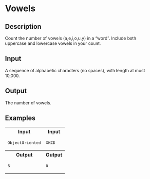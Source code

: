 # Vowels

## Description

Count the number of vowels (a,e,i,o,u,y) in a “word”. Include both uppercase and lowercase vowels in your count.

## Input

A sequence of alphabetic characters (no spaces), with length at most 10,000.

## Output

The number of vowels.

## Examples

<table>
    <tr>
        <th>Input</th>
        <th>Input</th>
    </tr>
    <tr>
        <td valign="top">
<pre>ObjectOriented</pre>
        </td>
        <td valign="top">
<pre>XKCD</pre>
        </td>
    </tr>
    <tr>
        <th>Output</th>
        <th>Output</th>
    </tr>
    <tr>
        <td valign="top">
<pre>6</pre>
        </td>
        <td valign="top">
<pre>0</pre>
        </td>
    </tr>
</table>
